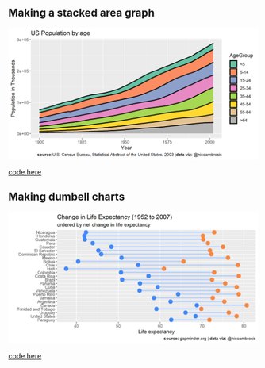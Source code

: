 ## Making a stacked area graph
<p align="center">
  <img src="https://github.com/nicoambrosis/Advanced-Data-Visualization-with-R/blob/main/Week%201/More%20figures%20for%20temporal%20data/Making%20a%20stacked%20area%20graph.png">
</p>

[code here](https://github.com/nicoambrosis/Advanced-Data-Visualization-with-R/blob/main/Week%201/More%20figures%20for%20temporal%20data/Making%20a%20stacked%20area%20graph.R)

## Making dumbell charts
<p align="center">
  <img src="https://github.com/nicoambrosis/Advanced-Data-Visualization-with-R/blob/main/Week%201/More%20figures%20for%20temporal%20data/Making%20dumbell%20charts.png">
</p>

[code here](https://github.com/nicoambrosis/Advanced-Data-Visualization-with-R/blob/main/Week%201/More%20figures%20for%20temporal%20data/Making%20dumbbell%20charts.R)
